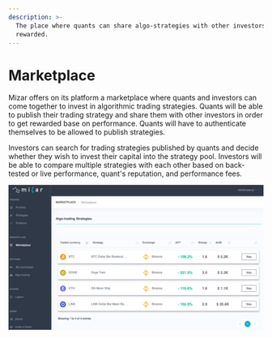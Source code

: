 ```yaml
---
description: >-
  The place where quants can share algo-strategies with other investors and get
  rewarded.
---
```


# Marketplace

Mizar offers on its platform a marketplace where quants and investors can come together to invest in algorithmic trading strategies. Quants will be able to publish their trading strategy and share them with other investors in order to get rewarded base on performance. Quants will have to authenticate themselves to be allowed to publish strategies.

Investors can search for trading strategies published by quants and decide whether they wish to invest their capital into the strategy pool. Investors will be able to compare multiple strategies with each other based on back-tested or live performance, quant's reputation, and performance fees. 

![](../.gitbook/assets/screenshot-2021-04-25-at-14.30.06.png)



